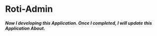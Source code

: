 # Roti-Admin

##### Now I developing this Application. Once I completed, I will update this Application About.